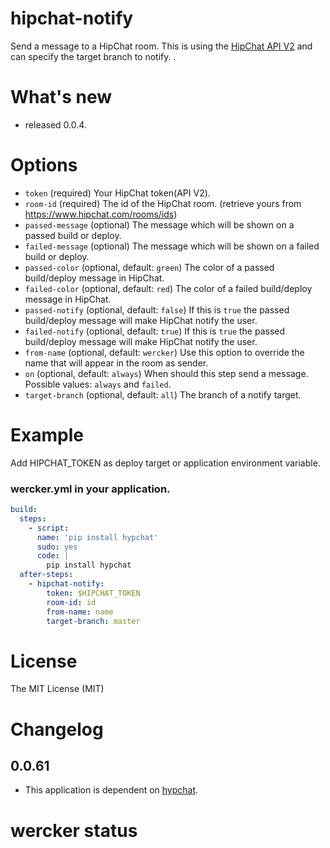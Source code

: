 # hipchat-notify

Send a message to a HipChat room.
This is using the [HipChat API V2](https://www.hipchat.com/docs/apiv2) and
can specify the target branch to notify.
.

# What's new

- released 0.0.4.

# Options

* `token` (required) Your HipChat token(API V2).
* `room-id` (required) The id of the HipChat room. (retrieve yours from https://www.hipchat.com/rooms/ids)
* `passed-message` (optional) The message which will be shown on a passed build or deploy.
* `failed-message` (optional) The message which will be shown on a failed build or deploy.
* `passed-color` (optional, default: `green`) The color of a passed build/deploy message in HipChat.
* `failed-color` (optional, default: `red`) The color of a failed build/deploy message in HipChat.
* `passed-notify` (optional, default: `false`) If this is `true` the passed build/deploy message will make HipChat notify the user.
* `failed-notify` (optional, default: `true`) If this is `true` the passed build/deploy message will make HipChat notify the user.
* `from-name` (optional, default: `wercker`) Use this option to override the name that will appear in the room as sender.
* `on` (optional, default: `always`) When should this step send a message. Possible values: `always` and `failed`.
* `target-branch` (optional, default: `all`) The branch of a notify target.

# Example

Add HIPCHAT_TOKEN as deploy target or application environment variable.


### wercker.yml in your application.

```yaml
build:
  steps:
    - script:
      name: 'pip install hypchat'
      sudo: yes
      code: |
        pip install hypchat
  after-steps:
    - hipchat-notify:
        token: $HIPCHAT_TOKEN
        room-id: id
        from-name: name
        target-branch: master
```

# License

The MIT License (MIT)

# Changelog

## 0.0.61
- This application is dependent on [hypchat](https://github.com/RidersDiscountCom/HypChat).

# wercker status


